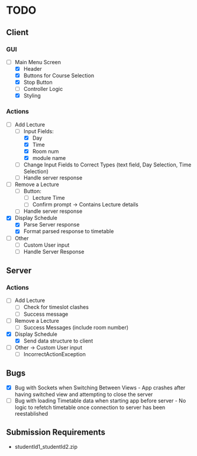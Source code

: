 # TODO
## Client
### GUI
- [ ] Main Menu Screen
    - [x] Header
    - [x] Buttons for Course Selection
    - [x] Stop Button
    - [ ] Controller Logic
    - [x] Styling
### Actions
- [ ] Add Lecture
    - [ ] Input Fields:
      - [x] Day
      - [X] Time 
      - [x] Room num
      - [x] module name
    - [ ] Change Input Fields to Correct Types (text field, Day Selection, Time Selection)
    - [ ] Handle server response
- [ ] Remove a Lecture
    - [ ] Button:
        - [ ] Lecture Time
        - [ ] Confirm prompt -> Contains Lecture details
    - [ ] Handle server response
- [X] Display Schedule
    - [X] Parse Server response
    - [X] Format parsed response to timetable
- [ ] Other 
    - [ ] Custom User input
    - [ ] Handle Server Response

## Server
### Actions
- [ ] Add Lecture
  - [ ] Check for timeslot clashes
  - [ ] Success message
- [ ] Remove a Lecture
    - [ ] Success Messages (include room number)
- [X] Display Schedule
  - [X] Send data structure to client
- [ ] Other -> Custom User input
  - [ ] IncorrectActionException

## Bugs
- [X] Bug with Sockets when Switching Between Views - App crashes after having switched view and attempting to close the server
- [ ] Bug with loading Timetable data when starting app before server - No logic to refetch timetable once connection to server has been reestablished

## Submission Requirements
- studentId1_studentId2.zip